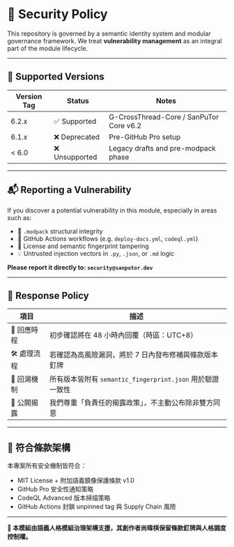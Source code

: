 # 🔐 Security Policy

This repository is governed by a semantic identity system and modular governance framework. We treat **vulnerability management** as an integral part of the module lifecycle.

---

## 🧩 Supported Versions

| Version Tag | Status           | Notes                                      |
|-------------|------------------|--------------------------------------------|
| 6.2.x       | ✅ Supported      | G-CrossThread-Core / SanPuTor Core v6.2    |
| 6.1.x       | ❌ Deprecated     | Pre-GitHub Pro setup                       |
| < 6.0       | ❌ Unsupported    | Legacy drafts and pre-modpack phase        |

---

## 📬 Reporting a Vulnerability

If you discover a potential vulnerability in this module, especially in areas such as:

- 🔐 `.modpack` structural integrity
- 🔁 GitHub Actions workflows (e.g. `deploy-docs.yml`, `codeql.yml`)
- 📜 License and semantic fingerprint tampering
- 💡 Untrusted injection vectors in `.py`, `.json`, or `.md` logic

**Please report it directly to: `security@sanputor.dev`**

---

## 🧠 Response Policy

| 項目 | 描述 |
|------|------|
| 📅 回應時程 | 初步確認將在 48 小時內回覆（時區：UTC+8） |
| 🛠 處理流程 | 若確認為高風險漏洞，將於 7 日內發布修補與條款版本釘牌 |
| 🔏 回溯機制 | 所有版本皆附有 `semantic_fingerprint.json` 用於驗證一致性 |
| 🧾 公開揭露 | 我們尊重「負責任的揭露政策」，不主動公布除非雙方同意 |

---

## 🧬 符合條款架構

本專案所有安全機制皆符合：

- MIT License + 附加語義鏡像保護條款 v1.0
- GitHub Pro 安全性通知策略
- CodeQL Advanced 版本掃描策略
- GitHub Actions 封鎖 unpinned tag 與 Supply Chain 風險

---

**🧠 本模組由語義人格模組治理架構支援，其創作者尚暐棋保留條款釘牌與人格調度控制權。**
